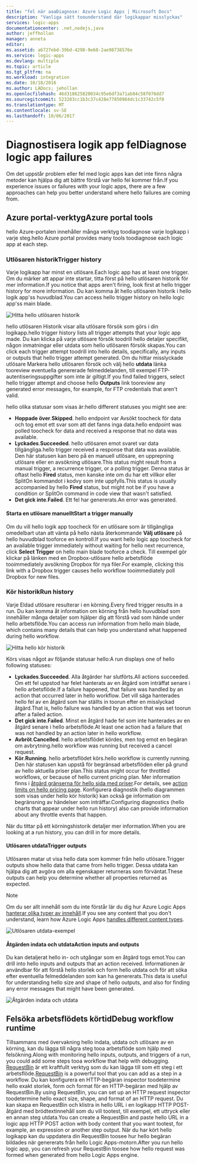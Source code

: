 ```yaml
---
title: "fel när aaaDiagnose: Azure Logic Apps | Microsoft Docs"
description: "Vanliga sätt toounderstand där logikappar misslyckas"
services: logic-apps
documentationcenter: .net,nodejs,java
author: jeffhollan
manager: anneta
editor: 
ms.assetid: a6727ebd-39bd-4298-9e68-2ae98738576e
ms.service: logic-apps
ms.devlang: multiple
ms.topic: article
ms.tgt_pltfrm: na
ms.workload: integration
ms.date: 10/18/2016
ms.author: LADocs; jehollan
ms.openlocfilehash: 46d318625820034c95e6df3a71ab84c58f076dd7
ms.sourcegitcommit: 523283cc1b3c37c428e77850964dc1c33742c5f0
ms.translationtype: MT
ms.contentlocale: sv-SE
ms.lasthandoff: 10/06/2017
---
```

# <a name="diagnose-logic-app-failures"></a><span data-ttu-id="686fa-103">Diagnostisera logik app fel</span><span class="sxs-lookup"><span data-stu-id="686fa-103">Diagnose logic app failures</span></span>
<span data-ttu-id="686fa-104">Om det uppstår problem eller fel med logic apps kan det inte finns några metoder kan hjälpa dig att bättre förstå var hello fel kommer från.</span><span class="sxs-lookup"><span data-stu-id="686fa-104">If you experience issues or failures with your logic apps, there are a few approaches can help you better understand where hello failures are coming from.</span></span>  

## <a name="azure-portal-tools"></a><span data-ttu-id="686fa-105">Azure portal-verktyg</span><span class="sxs-lookup"><span data-stu-id="686fa-105">Azure portal tools</span></span>
<span data-ttu-id="686fa-106">hello Azure-portalen innehåller många verktyg toodiagnose varje logikapp i varje steg.</span><span class="sxs-lookup"><span data-stu-id="686fa-106">hello Azure portal provides many tools toodiagnose each logic app at each step.</span></span>

### <a name="trigger-history"></a><span data-ttu-id="686fa-107">Utlösaren historik</span><span class="sxs-lookup"><span data-stu-id="686fa-107">Trigger history</span></span>

<span data-ttu-id="686fa-108">Varje logikapp har minst en utlösare.</span><span class="sxs-lookup"><span data-stu-id="686fa-108">Each logic app has at least one trigger.</span></span> <span data-ttu-id="686fa-109">Om du märker att appar inte startar, titta först på hello utlösaren historik för mer information.</span><span class="sxs-lookup"><span data-stu-id="686fa-109">If you notice that apps aren't firing, look first at hello trigger history for more information.</span></span> <span data-ttu-id="686fa-110">Du kan komma åt hello utlösaren historik i hello logik app'ss huvudblad.</span><span class="sxs-lookup"><span data-stu-id="686fa-110">You can access hello trigger history on hello logic app'ss main blade.</span></span>

![Hitta hello utlösaren historik][1]

<span data-ttu-id="686fa-112">hello utlösaren Historik visar alla utlösare försök som görs i din logikapp.</span><span class="sxs-lookup"><span data-stu-id="686fa-112">hello trigger history lists all trigger attempts that your logic app made.</span></span> <span data-ttu-id="686fa-113">Du kan klicka på varje utlösare försök toodrill hello detaljer specifikt, någon inmatningar eller utdata som hello utlösaren försök skapas.</span><span class="sxs-lookup"><span data-stu-id="686fa-113">You can click each trigger attempt toodrill into hello details, specifically, any inputs or outputs that hello trigger attempt generated.</span></span> <span data-ttu-id="686fa-114">Om du hittar misslyckade utlösare Markera hello utlösaren försök och välj hello **utdata** länka tooreview eventuella genererade felmeddelanden, till exempel FTP-autentiseringsuppgifter som inte är giltigt.</span><span class="sxs-lookup"><span data-stu-id="686fa-114">If you find failed triggers, select hello trigger attempt and choose hello **Outputs** link tooreview any generated error messages, for example, for FTP credentials that aren't valid.</span></span>

<span data-ttu-id="686fa-115">hello olika statusar som visas är:</span><span class="sxs-lookup"><span data-stu-id="686fa-115">hello different statuses you might see are:</span></span>

* <span data-ttu-id="686fa-116">**Hoppade över**.</span><span class="sxs-lookup"><span data-stu-id="686fa-116">**Skipped**.</span></span> <span data-ttu-id="686fa-117">hello endpoint var Avsökt toocheck för data och tog emot ett svar som att det fanns inga data.</span><span class="sxs-lookup"><span data-stu-id="686fa-117">hello endpoint was polled toocheck for data and received a response that no data was available.</span></span>
* <span data-ttu-id="686fa-118">**Lyckades**.</span><span class="sxs-lookup"><span data-stu-id="686fa-118">**Succeeded**.</span></span> <span data-ttu-id="686fa-119">hello utlösaren emot svaret var data tillgängliga.</span><span class="sxs-lookup"><span data-stu-id="686fa-119">hello trigger received a response that data was available.</span></span> <span data-ttu-id="686fa-120">Den här statusen kan bero på en manuell utlösare, en upprepning utlösare eller en avsökning utlösare.</span><span class="sxs-lookup"><span data-stu-id="686fa-120">This status might result from a manual trigger, a recurrence trigger, or a polling trigger.</span></span> <span data-ttu-id="686fa-121">Denna status är oftast hello **Fired** status, men kanske inte om du har ett villkor eller SplitOn kommandot i kodvy som inte uppfylls.</span><span class="sxs-lookup"><span data-stu-id="686fa-121">This status is usually accompanied by hello **Fired** status, but might not be if you have a condition or SplitOn command in code view that wasn't satisfied.</span></span>
* <span data-ttu-id="686fa-122">**Det gick inte**.</span><span class="sxs-lookup"><span data-stu-id="686fa-122">**Failed**.</span></span> <span data-ttu-id="686fa-123">Ett fel har genererats.</span><span class="sxs-lookup"><span data-stu-id="686fa-123">An error was generated.</span></span>

#### <a name="start-a-trigger-manually"></a><span data-ttu-id="686fa-124">Starta en utlösare manuellt</span><span class="sxs-lookup"><span data-stu-id="686fa-124">Start a trigger manually</span></span>

<span data-ttu-id="686fa-125">Om du vill hello logik app toocheck för en utlösare som är tillgängliga omedelbart utan att vänta på hello nästa återkommande **Välj utlösare** på hello huvudblad tooforce en kontroll.</span><span class="sxs-lookup"><span data-stu-id="686fa-125">If you want hello logic app toocheck for an available trigger immediately without waiting for hello next recurrence, click **Select Trigger** on hello main blade tooforce a check.</span></span> <span data-ttu-id="686fa-126">Till exempel gör klickar på länken med en Dropbox-utlösare hello arbetsflöde tooimmediately avsökning Dropbox för nya filer.</span><span class="sxs-lookup"><span data-stu-id="686fa-126">For example, clicking this link with a Dropbox trigger causes hello workflow tooimmediately poll Dropbox for new files.</span></span>

### <a name="run-history"></a><span data-ttu-id="686fa-127">Kör historik</span><span class="sxs-lookup"><span data-stu-id="686fa-127">Run history</span></span>

<span data-ttu-id="686fa-128">Varje Eldad utlösare resulterar i en körning.</span><span class="sxs-lookup"><span data-stu-id="686fa-128">Every fired trigger results in a run.</span></span> <span data-ttu-id="686fa-129">Du kan komma åt information om körning från hello huvudblad som innehåller många detaljer som hjälper dig att förstå vad som hände under hello arbetsflöde.</span><span class="sxs-lookup"><span data-stu-id="686fa-129">You can access run information from hello main blade, which contains many details that can help you understand what happened during hello workflow.</span></span>

![Hitta hello kör historik][2]

<span data-ttu-id="686fa-131">Körs visas något av följande statusar hello:</span><span class="sxs-lookup"><span data-stu-id="686fa-131">A run displays one of hello following statuses:</span></span>

* <span data-ttu-id="686fa-132">**Lyckades**.</span><span class="sxs-lookup"><span data-stu-id="686fa-132">**Succeeded**.</span></span> <span data-ttu-id="686fa-133">Alla åtgärder har slutförts.</span><span class="sxs-lookup"><span data-stu-id="686fa-133">All actions succeeded.</span></span> <span data-ttu-id="686fa-134">Om ett fel uppstod har felet hanterats av en åtgärd som inträffat senare i hello arbetsflöde.</span><span class="sxs-lookup"><span data-stu-id="686fa-134">If a failure happened, that failure was handled by an action that occurred later in hello workflow.</span></span> <span data-ttu-id="686fa-135">Det vill säga hanterades hello fel av en åtgärd som har ställts in toorun efter en misslyckad åtgärd.</span><span class="sxs-lookup"><span data-stu-id="686fa-135">That is, hello failure was handled by an action that was set toorun after a failed action.</span></span>
* <span data-ttu-id="686fa-136">**Det gick inte**.</span><span class="sxs-lookup"><span data-stu-id="686fa-136">**Failed**.</span></span> <span data-ttu-id="686fa-137">Minst en åtgärd hade fel som inte hanterades av en åtgärd senare i hello arbetsflöde.</span><span class="sxs-lookup"><span data-stu-id="686fa-137">At least one action had a failure that was not handled by an action later in hello workflow.</span></span>
* <span data-ttu-id="686fa-138">**Avbröt**.</span><span class="sxs-lookup"><span data-stu-id="686fa-138">**Cancelled**.</span></span> <span data-ttu-id="686fa-139">hello arbetsflödet kördes, men tog emot en begäran om avbrytning.</span><span class="sxs-lookup"><span data-stu-id="686fa-139">hello workflow was running but received a cancel request.</span></span>
* <span data-ttu-id="686fa-140">**Kör**.</span><span class="sxs-lookup"><span data-stu-id="686fa-140">**Running**.</span></span> <span data-ttu-id="686fa-141">hello arbetsflödet körs.</span><span class="sxs-lookup"><span data-stu-id="686fa-141">hello workflow is currently running.</span></span> <span data-ttu-id="686fa-142">Den här statusen kan uppstå för begränsad arbetsflöden eller på grund av hello aktuella priser plan.</span><span class="sxs-lookup"><span data-stu-id="686fa-142">This status might occur for throttled workflows, or because of hello current pricing plan.</span></span> <span data-ttu-id="686fa-143">Mer information finns i [åtgärd gränserna för hello sida med priser](https://azure.microsoft.com/pricing/details/app-service/plans/).</span><span class="sxs-lookup"><span data-stu-id="686fa-143">For details, see [action limits on hello pricing page](https://azure.microsoft.com/pricing/details/app-service/plans/).</span></span> <span data-ttu-id="686fa-144">Konfigurera diagnostik (hello diagrammen som visas under hello kör historik) kan också ge information om begränsning av händelser som inträffar.</span><span class="sxs-lookup"><span data-stu-id="686fa-144">Configuring diagnostics (hello charts that appear under hello run history) also can provide information about any throttle events that happen.</span></span>

<span data-ttu-id="686fa-145">När du tittar på ett körningshistorik detaljer mer information.</span><span class="sxs-lookup"><span data-stu-id="686fa-145">When you are looking at a run history, you can drill in for more details.</span></span>  

#### <a name="trigger-outputs"></a><span data-ttu-id="686fa-146">Utlösaren utdata</span><span class="sxs-lookup"><span data-stu-id="686fa-146">Trigger outputs</span></span>

<span data-ttu-id="686fa-147">Utlösaren matar ut visa hello data som kommer från hello utlösare.</span><span class="sxs-lookup"><span data-stu-id="686fa-147">Trigger outputs show hello data that came from hello trigger.</span></span> <span data-ttu-id="686fa-148">Dessa utdata kan hjälpa dig att avgöra om alla egenskaper returneras som förväntat.</span><span class="sxs-lookup"><span data-stu-id="686fa-148">These outputs can help you determine whether all properties returned as expected.</span></span>

> [!NOTE]
> <span data-ttu-id="686fa-149">Om du ser allt innehåll som du inte förstår lär du dig hur Azure Logic Apps [hanterar olika typer av innehåll](../logic-apps/logic-apps-content-type.md).</span><span class="sxs-lookup"><span data-stu-id="686fa-149">If you see any content that you don't understand, learn how Azure Logic Apps [handles different content types](../logic-apps/logic-apps-content-type.md).</span></span>
> 

![Utlösaren utdata-exempel][3]

#### <a name="action-inputs-and-outputs"></a><span data-ttu-id="686fa-151">Åtgärden indata och utdata</span><span class="sxs-lookup"><span data-stu-id="686fa-151">Action inputs and outputs</span></span>

<span data-ttu-id="686fa-152">Du kan detaljerat hello in- och utgångar som en åtgärd togs emot.</span><span class="sxs-lookup"><span data-stu-id="686fa-152">You can drill into hello inputs and outputs that an action received.</span></span> <span data-ttu-id="686fa-153">Informationen är användbar för att förstå hello storlek och form hello utdata och för att söka efter eventuella felmeddelanden som kan ha genererats.</span><span class="sxs-lookup"><span data-stu-id="686fa-153">This data is useful for understanding hello size and shape of hello outputs, and also for finding any error messages that might have been generated.</span></span>

![Åtgärden indata och utdata][4]

## <a name="debug-workflow-runtime"></a><span data-ttu-id="686fa-155">Felsöka arbetsflödets körtid</span><span class="sxs-lookup"><span data-stu-id="686fa-155">Debug workflow runtime</span></span>

<span data-ttu-id="686fa-156">Tillsammans med övervakning hello indata, utdata och utlösare av en körning, kan du lägga till några steg tooa arbetsflöde som hjälp med felsökning.</span><span class="sxs-lookup"><span data-stu-id="686fa-156">Along with monitoring hello inputs, outputs, and triggers of a run, you could add some steps tooa workflow that help with debugging.</span></span> 
<span data-ttu-id="686fa-157">[RequestBin](http://requestb.in) är ett kraftfullt verktyg som du kan lägga till som ett steg i ett arbetsflöde.</span><span class="sxs-lookup"><span data-stu-id="686fa-157">[RequestBin](http://requestb.in) is a powerful tool that you can add as a step in a workflow.</span></span> <span data-ttu-id="686fa-158">Du kan konfigurera en HTTP-begäran inspector toodetermine hello exakt storlek, form och format för en HTTP-begäran med hjälp av RequestBin.</span><span class="sxs-lookup"><span data-stu-id="686fa-158">By using RequestBin, you can set up an HTTP request inspector toodetermine hello exact size, shape, and format of an HTTP request.</span></span> <span data-ttu-id="686fa-159">Du kan skapa en RequestBin och klistra in hello URL i en logikapp HTTP POST-åtgärd med brödtextinnehåll som du vill tootest, till exempel, ett uttryck eller en annan steg utdata.</span><span class="sxs-lookup"><span data-stu-id="686fa-159">You can create a RequestBin and paste hello URL in a logic app HTTP POST action with body content that you want tootest, for example, an expression or another step output.</span></span> <span data-ttu-id="686fa-160">När du har kört hello logikapp kan du uppdatera din RequestBin toosee hur hello begäran bildades när genererats från hello Logic Apps-motorn.</span><span class="sxs-lookup"><span data-stu-id="686fa-160">After you run hello logic app, you can refresh your RequestBin toosee how hello request was formed when generated from hello Logic Apps engine.</span></span>

<!-- image references -->
[1]: ./media/logic-apps-diagnosing-failures/triggerhistory.png
[2]: ./media/logic-apps-diagnosing-failures/runhistory.png
[3]: ./media/logic-apps-diagnosing-failures/triggeroutputslink.png
[4]: ./media/logic-apps-diagnosing-failures/actionoutputs.png
